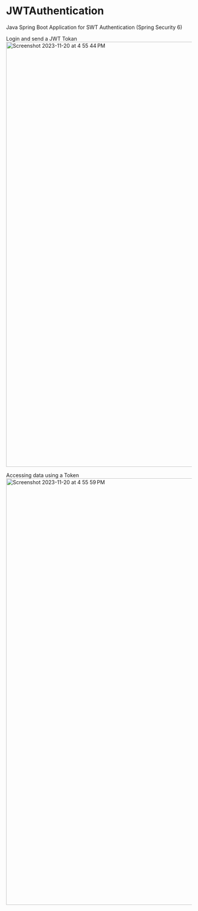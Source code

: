 # JWTAuthentication
Java Spring Boot Application for SWT Authentication (Spring Security 6)

Login and send a JWT Tokan
<img width="1152" alt="Screenshot 2023-11-20 at 4 55 44 PM" src="https://github.com/pranavbale/JWTAuthentication/assets/78872729/0b98fdfc-5f66-4996-9a22-9136061340db">

Accessing data using a Token
<img width="1156" alt="Screenshot 2023-11-20 at 4 55 59 PM" src="https://github.com/pranavbale/JWTAuthentication/assets/78872729/3057a5f1-5ddc-4174-82b1-60f0c6d2f2ac">
